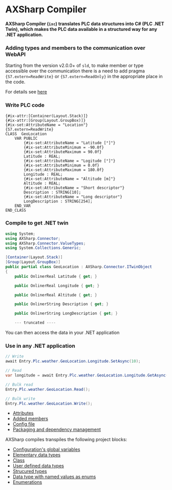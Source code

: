 # AXSharp Compiler

**AXSharp Compiler (`ixc`) translates PLC data structures into C# (PLC .NET Twin), which makes the PLC data available in a structured way for any .NET application.**

### Adding types and members to the communication over WebAPI

Starting from the version v2.0.0+ of `sld`, to make member or type accessible over the communication there is a need to add pragma `{S7.extern=ReadWrite}` or `{S7.extern=ReadOnly}` in the appropriate place in the code.

For details see [here](https://console.simatic-ax.siemens.io/docs/sld/extern-accessibility)


### Write PLC code

~~~iecst
{#ix-attr:[Container(Layout.Stack)]}
{#ix-attr:[Group(Layout.GroupBox)]}
{#ix-set:AttributeName = "Location"}
{S7.extern=ReadWrite}
CLASS  GeoLocation
    VAR PUBLIC
        {#ix-set:AttributeName = "Latitude [°]"}
        {#ix-set:AttributeMinimum = -90.0f}
        {#ix-set:AttributeMaximum = 90.0f}
        Latitude : REAL;
        {#ix-set:AttributeName = "Logitude [°]"}
        {#ix-set:AttributeMinimum = 0.0f}
        {#ix-set:AttributeMaximum = 180.0f}
        Longitude : REAL;
        {#ix-set:AttributeName = "Altitude [m]"}
        Altitude : REAL;
        {#ix-set:AttributeName = "Short descriptor"}
        Description : STRING[10];
        {#ix-set:AttributeName = "Long descriptor"}
        LongDescription : STRING[254];
    END_VAR    
END_CLASS
~~~

### Compile to get .NET twin

~~~ C#
using System;
using AXSharp.Connector;
using AXSharp.Connector.ValueTypes;
using System.Collections.Generic;

[Container(Layout.Stack)]
[Group(Layout.GroupBox)]
public partial class GeoLocation : AXSharp.Connector.ITwinObject
{
    public OnlinerReal Latitude { get; }

    public OnlinerReal Longitude { get; }

    public OnlinerReal Altitude { get; }

    public OnlinerString Description { get; }

    public OnlinerString LongDescription { get; }

    --- truncated ----
~~~

You can then access the data in your .NET application

### Use in any .NET application

~~~C#
// Write
await Entry.Plc.weather.GeoLocation.Longitude.SetAsync(10);

// Read
var longitude = await Entry.Plc.weather.GeoLocation.Longitude.GetAsync();

// Bulk read
Entry.Plc.weather.GeoLocation.Read();

// Bulk write
Entry.Plc.weather.GeoLocation.Write();
~~~

- [Attributes](ATTRIBUTES.md)
- [Added members](ADDED_MEMBERS.md)
- [Config file](CONFIG_FILE.md)
- [Packaging and dependency management](PACKAGING.md)

AXSharp compiles transpiles the following project blocks:

- [Configuration's global variables](https://console.simatic-ax.siemens.io/docs/st/language/program-structure/configuration#global-variables)
- [Elementary data types](https://console.simatic-ax.siemens.io/docs/st/language/types-and-variables#elementary-data-types)
- [Class](https://console.simatic-ax.siemens.io/docs/st/language/program-structure/program-organization-unit#class-declaration)
- [User defined data types](https://console.simatic-ax.siemens.io/docs/st/language/types-and-variables#user-defined-data-types)
- [Strucured types](https://console.simatic-ax.siemens.io/docs/st/language/types-and-variables#structured-type-without-relative-addressing)
- [Data type with named values as enums](https://console.simatic-ax.siemens.io/docs/st/language/types-and-variables#data-type-with-named-values)
- [Enumerations](https://console.simatic-ax.siemens.io/docs/st/language/types-and-variables#enumeration)





